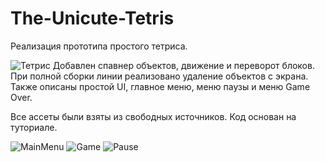 
# The-Unicute-Tetris


Реализация прототипа простого тетриса. 

![Тетрис](https://user-images.githubusercontent.com/59263802/121041151-12b19c00-c7e5-11eb-8542-6ad9ccc19826.gif)
Добавлен спавнер объектов, движение и переворот блоков. При полной сборки линии реализовано удаление объектов 
с экрана. Также описаны простой UI, главное меню, меню паузы и меню Game Over. 

Все ассеты были взяты из свободных источников. Код основан на туториале.

![MainMenu](https://user-images.githubusercontent.com/59263802/121047161-bfd9e380-c7e8-11eb-8981-27e56d3005a5.png)
![Game](https://user-images.githubusercontent.com/59263802/121048057-04fe1580-c7e9-11eb-9419-d2c17d975287.png)
![Pause](https://user-images.githubusercontent.com/59263802/121048088-10e9d780-c7e9-11eb-9012-99239fcf6cd2.png)

